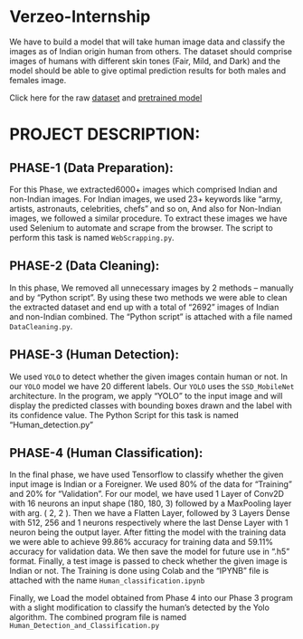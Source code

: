 # Verzeo-Internship
We have to build a model that will take human image data and classify the images as of Indian origin human from others. The dataset should comprise images of humans with different skin tones (Fair, Mild, and Dark) and the model should be able to give optimal prediction results for both males and females image.

Click here for the raw [dataset](https://drive.google.com/drive/folders/1sdDhljItNxAFH7GT--6oN3oxA9l2TMi-?usp=sharing) and [pretrained model](https://drive.google.com/file/d/1aalVxx49sSRxIsNhfO13zN8bvy9OqA_l/view?usp=sharing)

# PROJECT DESCRIPTION:

## PHASE-1 (Data Preparation):

For this Phase, we extracted6000+ images which comprised Indian and non-Indian images. For Indian images, we used 23+ keywords like “army, artists, astronauts, celebrities, chefs” and so on, And also for Non-Indian images, we followed a similar procedure. To extract these images we have used Selenium to automate and scrape from the browser. The script to perform this task is named `WebScrapping.py`.

## PHASE-2 (Data Cleaning):

In this phase, We removed all unnecessary images by 2 methods – manually and by “Python script”. By using these two methods we were able to clean the extracted dataset and end up with a total of “2692” images of Indian and non-Indian combined. The “Python script” is attached with a file named `DataCleaning.py`.

## PHASE-3 (Human Detection):

We used `YOLO` to detect whether the given images contain human or not. In our `YOLO` model we have 20 different labels. Our `YOLO` uses the `SSD_MobileNet` architecture.
In the program, we apply “YOLO” to the input image and will display the predicted classes with bounding boxes drawn and the label with its confidence value. The Python Script for this task is named “Human_detection.py”

## PHASE-4 (Human Classification):

In the final phase, we have used Tensorflow to classify whether the given input image is Indian or a Foreigner. We used 80% of the data for “Training” and 20% for “Validation”. For our model, we have used 1 Layer of Conv2D with 16 neurons an input shape (180, 180, 3) followed by a MaxPooling layer with arg. ( 2, 2 ). Then we have a Flatten Layer, followed by 3 Layers Dense with 512, 256 and 1 neurons respectively where the last Dense Layer with 1 neuron being the output layer. After fitting the model with the training data we were able to achieve 99.86% accuracy for training data and 59.11% accuracy for validation data. We then save the model for future use in “.h5” format. Finally, a test image is passed to check whether the given image is Indian or not. The Training is done using Colab and the “IPYNB” file is attached with the name `Human_classification.ipynb`

Finally, we Load the model obtained from Phase 4 into our Phase 3 program with a slight modification to classify the human’s detected by the Yolo algorithm. The combined program file is named `Human_Detection_and_Classification.py`
